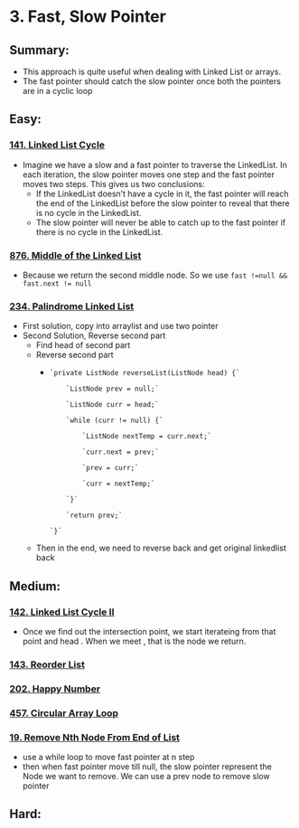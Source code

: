 # 3. Fast, Slow Pointer

## Summary:

* This approach is quite useful when dealing with Linked List or arrays.
* The fast pointer should catch the slow pointer once both the pointers are in a cyclic loop





## Easy:

### [141. Linked List Cycle](https://leetcode.com/problems/linked-list-cycle/)

* Imagine we have a slow and a fast pointer to traverse the LinkedList. In each iteration, the slow pointer moves one step and the fast pointer moves two steps. This gives us two conclusions:
  * If the LinkedList doesn’t have a cycle in it, the fast pointer will reach the end of the LinkedList before the slow pointer to reveal that there is no cycle in the LinkedList.
  * The slow pointer will never be able to catch up to the fast pointer if there is no cycle in the LinkedList.

### [876. Middle of the Linked List](https://leetcode.com/problems/middle-of-the-linked-list/)

* Because we return the second middle node. So we use  `fast !=null && fast.next != null`

### [234. Palindrome Linked List](https://leetcode.com/problems/palindrome-linked-list/)

* First solution, copy into arraylist and use two pointer
* Second Solution, Reverse second part
  * Find head of second part
  * Reverse second part 
    *     `private ListNode reverseList(ListNode head) {`

              `ListNode prev = null;`

              `ListNode curr = head;`

              `while (curr != null) {`

                  `ListNode nextTemp = curr.next;`

                  `curr.next = prev;`

                  `prev = curr;`

                  `curr = nextTemp;`

              `}`

              `return prev;`

          `}`
  * Then in the end, we need to reverse back and get original linkedlist back

### 

## Medium:

### [142. Linked List Cycle II](https://leetcode.com/problems/linked-list-cycle-ii/)

* Once we find out the intersection point, we start iterateing from that point and head . When we meet , that is the node we return.

### [143. Reorder List](https://leetcode.com/problems/reorder-list/)

### [202. Happy Number](https://leetcode.com/problems/happy-number/)

### [457. Circular Array Loop](https://leetcode.com/problems/circular-array-loop/)

### [19. Remove Nth Node From End of List](https://leetcode.com/problems/remove-nth-node-from-end-of-list/)

* use a while loop to move fast pointer at n step
* then when fast pointer move till null, the slow pointer represent the Node we want to remove. We can use a prev node to remove slow pointer

## Hard:



